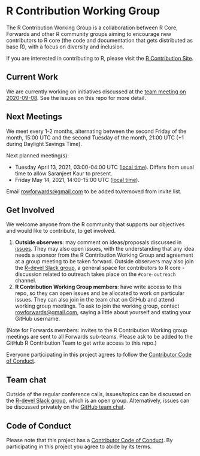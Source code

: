 # R Contribution Working Group

The R Contribution Working Group is a collaboration between R Core, Forwards and other R community groups aiming to encourage new contributors to R core (the code and documentation that gets distributed as base R), with a focus on diversity and inclusion.

If you are interested in contributing to R, please visit the [R Contribution Site](https://forwards.github.io/rcontribution/).

## Current Work

We are currently working on initiatives discussed at the [team meeting on 2020-09-08](https://github.com/forwards/rcontribution/blob/master/team_minutes/2020-09-08.md). See the issues on this repo for more detail.

## Next Meetings

We meet every 1-2 months, alternating between the second Friday of the month, 15:00 UTC and the second Tuesday of the month, 21:00 UTC (+1 during Daylight Savings Time). 

Next planned meeting(s):

- Tuesday April 13, 2021, 03:00-04:00 UTC ([local time](https://arewemeetingyet.com/UTC/2021-04-13/03:00/R%20Contribution%20Working%20Group)). Differs from usual time to allow Saranjeet Kaur to present.
- Friday May 14, 2021, 14:00-15:00 UTC ([local time](https://arewemeetingyet.com/UTC/2021-05-14/14:00/R%20Contribution%20Working%20Group)).

Email rowforwards@gmail.com to be added to/removed from invite list.

## Get Involved

We welcome anyone from the R community that supports our objectives and would like to contribute, to get involved.

1. **Outside observers**: may comment on ideas/proposals discussed in [issues](https://github.com/forwards/rcontribution/issues). They may also open issues, with the understanding that any idea needs a sponsor from the R Contribution Working Group and agreement at a group meeting to be taken forward. Outside observers may also join the [R-devel Slack group](https://forwards.github.io/rcontribution/slack), a general space for contributors to R core - discussion related to outreach takes place on the `#core-outreach` channel.
2. **R Contribution Working Group members**: have write access to this repo, so they can open issues and be allocated to work on particular issues. They can also join in the team chat on GitHub and attend working group meetings. To ask to join the working group, contact rowforwards@gmail.com, saying a little about yourself and stating your GitHub username.

(Note for Forwards members: invites to the R Contribution Working group meetings are sent to all Forwards sub-teams. Please ask to be added to the GitHub R Contribution Team to get write access to this repo.)

Everyone participating in this project agrees to follow the [Contributor Code of Conduct](https://github.com/forwards/rcontribution/blob/master/CONDUCT.md).

## Team chat

Outside of the regular conference calls, issues/topics can be discussed on the [R-devel Slack group](https://forwards.github.io/rcontribution/slack), which is an open group. 
Alternatively, issues can be discussed privately on the [GitHub team chat](https://github.com/orgs/forwards/teams/r-core-contribution).

## Code of Conduct

Please note that this project has a [Contributor Code of Conduct](https://github.com/forwards/rcontribution/blob/master/CONDUCT.md).
By participating in this project you agree to abide by its terms.
